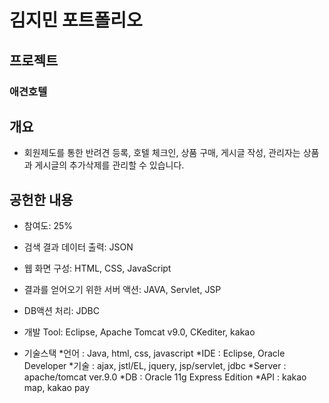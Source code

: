 # 김지민 포트폴리오

## 프로젝트
### 애견호텔
## 개요
* 회원제도를 통한 반려견 등록, 호텔 체크인, 상품 구매, 게시글 작성, 관리자는 상품과 게시글의 추가삭제를 관리할 수 있습니다.
## 공헌한 내용
* 참여도: 25%
* 검색 결과 데이터 출력: JSON
* 웹 화면 구성: HTML, CSS, JavaScript
* 결과를 얻어오기 위한 서버 액션: JAVA, Servlet, JSP
* DB액션 처리: JDBC
* 개발 Tool: Eclipse, Apache Tomcat v9.0, CKediter, kakao

* 기술스택
  *언어 : Java, html, css, javascript
  *IDE : Eclipse, Oracle Developer
  *기술 : ajax, jstl/EL, jquery, jsp/servlet, jdbc
  *Server : apache/tomcat ver.9.0
  *DB : Oracle 11g Express Edition
  *API : kakao map, kakao pay
  
